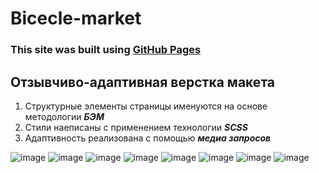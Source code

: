 # Bicecle-market
### **This site was built using [GitHub Pages](https://ilavr18.github.io/Bicecle-market/)**

## Отзывчиво-адаптивная верстка макета
1. Структурные элементы страницы именуются на основе методологии ***БЭМ***
2. Стили наеписаны с применением технологии ***SCSS***
3. Адаптивность реализована с помощью ***медиа запросов***

![image](https://github.com/ilavr18/Bicecle-market/assets/91897771/2f6e013d-86b0-47c6-b15c-b364c64a3c08)
![image](https://github.com/ilavr18/Bicecle-market/assets/91897771/963f72d0-3089-4f91-bde5-e457a0bb2a00)
![image](https://github.com/ilavr18/Bicecle-market/assets/91897771/67ca74aa-1b4f-49a0-b0d3-c65bfb29a102)
![image](https://github.com/ilavr18/Bicecle-market/assets/91897771/05b9cb24-c32d-4704-bec4-17084b57f805)
![image](https://github.com/ilavr18/Bicecle-market/assets/91897771/ca68f2a5-715a-408d-9fc5-218d0b726fd0)
![image](https://github.com/ilavr18/Bicecle-market/assets/91897771/5ceaff58-30e5-46bd-a01d-ac1af63757d8)
![image](https://github.com/ilavr18/Bicecle-market/assets/91897771/290b60db-df56-413a-b3ce-23b04d193c36)
![image](https://github.com/ilavr18/Bicecle-market/assets/91897771/19db3656-a482-425a-b170-3d760ed50d74)
